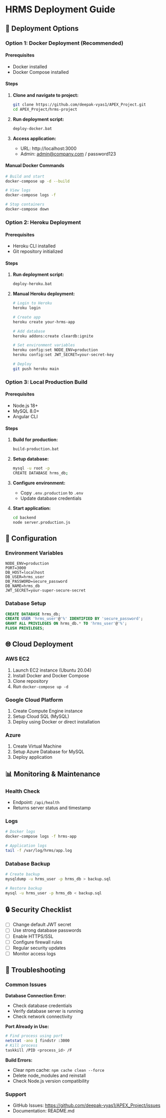 # HRMS Deployment Guide

## 🚀 Deployment Options

### Option 1: Docker Deployment (Recommended)

#### Prerequisites
- Docker installed
- Docker Compose installed

#### Steps
1. **Clone and navigate to project:**
   ```bash
   git clone https://github.com/deepak-vyas1/APEX_Project.git
   cd APEX_Project/hrms-project
   ```

2. **Run deployment script:**
   ```bash
   deploy-docker.bat
   ```

3. **Access application:**
   - URL: http://localhost:3000
   - Admin: admin@company.com / password123

#### Manual Docker Commands
```bash
# Build and start
docker-compose up -d --build

# View logs
docker-compose logs -f

# Stop containers
docker-compose down
```

### Option 2: Heroku Deployment

#### Prerequisites
- Heroku CLI installed
- Git repository initialized

#### Steps
1. **Run deployment script:**
   ```bash
   deploy-heroku.bat
   ```

2. **Manual Heroku deployment:**
   ```bash
   # Login to Heroku
   heroku login
   
   # Create app
   heroku create your-hrms-app
   
   # Add database
   heroku addons:create cleardb:ignite
   
   # Set environment variables
   heroku config:set NODE_ENV=production
   heroku config:set JWT_SECRET=your-secret-key
   
   # Deploy
   git push heroku main
   ```

### Option 3: Local Production Build

#### Prerequisites
- Node.js 18+
- MySQL 8.0+
- Angular CLI

#### Steps
1. **Build for production:**
   ```bash
   build-production.bat
   ```

2. **Setup database:**
   ```bash
   mysql -u root -p
   CREATE DATABASE hrms_db;
   ```

3. **Configure environment:**
   - Copy `.env.production` to `.env`
   - Update database credentials

4. **Start application:**
   ```bash
   cd backend
   node server.production.js
   ```

## 🔧 Configuration

### Environment Variables
```env
NODE_ENV=production
PORT=3000
DB_HOST=localhost
DB_USER=hrms_user
DB_PASSWORD=secure_password
DB_NAME=hrms_db
JWT_SECRET=your-super-secure-secret
```

### Database Setup
```sql
CREATE DATABASE hrms_db;
CREATE USER 'hrms_user'@'%' IDENTIFIED BY 'secure_password';
GRANT ALL PRIVILEGES ON hrms_db.* TO 'hrms_user'@'%';
FLUSH PRIVILEGES;
```

## 🌐 Cloud Deployment

### AWS EC2
1. Launch EC2 instance (Ubuntu 20.04)
2. Install Docker and Docker Compose
3. Clone repository
4. Run `docker-compose up -d`

### Google Cloud Platform
1. Create Compute Engine instance
2. Setup Cloud SQL (MySQL)
3. Deploy using Docker or direct installation

### Azure
1. Create Virtual Machine
2. Setup Azure Database for MySQL
3. Deploy application

## 📊 Monitoring & Maintenance

### Health Check
- Endpoint: `/api/health`
- Returns server status and timestamp

### Logs
```bash
# Docker logs
docker-compose logs -f hrms-app

# Application logs
tail -f /var/log/hrms/app.log
```

### Database Backup
```bash
# Create backup
mysqldump -u hrms_user -p hrms_db > backup.sql

# Restore backup
mysql -u hrms_user -p hrms_db < backup.sql
```

## 🔒 Security Checklist

- [ ] Change default JWT secret
- [ ] Use strong database passwords
- [ ] Enable HTTPS/SSL
- [ ] Configure firewall rules
- [ ] Regular security updates
- [ ] Monitor access logs

## 🚨 Troubleshooting

### Common Issues

**Database Connection Error:**
- Check database credentials
- Verify database server is running
- Check network connectivity

**Port Already in Use:**
```bash
# Find process using port
netstat -ano | findstr :3000
# Kill process
taskkill /PID <process_id> /F
```

**Build Errors:**
- Clear npm cache: `npm cache clean --force`
- Delete node_modules and reinstall
- Check Node.js version compatibility

### Support
- GitHub Issues: https://github.com/deepak-vyas1/APEX_Project/issues
- Documentation: README.md